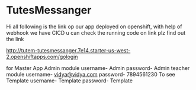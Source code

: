 # TutesMessanger

Hi all following is the link op our app deployed on openshift, with help of webhook we have CICD
u can check the running code on link plz find out the link 

http://tutem-tutesmessanger.7e14.starter-us-west-2.openshiftapps.com/gologin

for Master App Admin module     username- Admin
                                password- Admin
           teacher module       username- vidya@vidya.com
                                password- 7894561230
           To see Template      username- Template
                                password- Template
